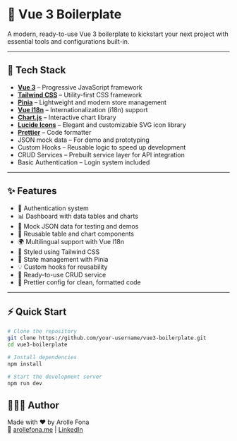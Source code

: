 # 🚀 Vue 3 Boilerplate

A modern, ready-to-use Vue 3 boilerplate to kickstart your next project with essential tools and configurations built-in.

---

## 🧰 Tech Stack

- [**Vue 3**](https://vuejs.org/) – Progressive JavaScript framework
- [**Tailwind CSS**](https://tailwindcss.com/) – Utility-first CSS framework
- [**Pinia**](https://pinia.vuejs.org/) – Lightweight and modern store management
- [**Vue I18n**](https://vue-i18n.intlify.dev/) – Internationalization (i18n) support
- [**Chart.js**](https://www.chartjs.org/) – Interactive chart library
- [**Lucide Icons**](https://lucide.dev/) – Elegant and customizable SVG icon library
- [**Prettier**](https://prettier.io/) – Code formatter
- JSON mock data – For demo and prototyping
- Custom Hooks – Reusable logic to speed up development
- CRUD Services – Prebuilt service layer for API integration
- Basic Authentication – Login system included

---

## ✨ Features

- 🔐 Authentication system
- 📊 Dashboard with data tables and charts
- 📁 Mock JSON data for testing and demos
- 🧩 Reusable table and chart components
- 🌍 Multilingual support with Vue I18n
- 🎨 Styled using Tailwind CSS
- 🔄 State management with Pinia
- 💡 Custom hooks for reusability
- 🔌 Ready-to-use CRUD service
- 🧼 Prettier config for clean, formatted code

---

## ⚡ Quick Start

```bash
# Clone the repository
git clone https://github.com/your-username/vue3-boilerplate.git
cd vue3-boilerplate

# Install dependencies
npm install

# Start the development server
npm run dev

```

## 👩🏽‍💻 Author

Made with ❤️ by Arolle Fona  
🔗 [arollefona.me](https://arollefona.me) | [LinkedIn](https://www.linkedin.com/in/arolle-fona-300705188)
